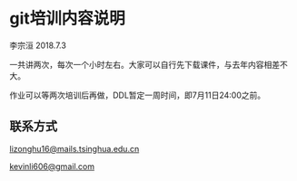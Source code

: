 # git培训内容说明

李宗洹 2018.7.3

一共讲两次，每次一个小时左右。大家可以自行先下载课件，与去年内容相差不大。

作业可以等两次培训后再做，DDL暂定一周时间，即7月11日24:00之前。

## 联系方式

lizonghu16@mails.tsinghua.edu.cn

kevinli606@gmail.com
